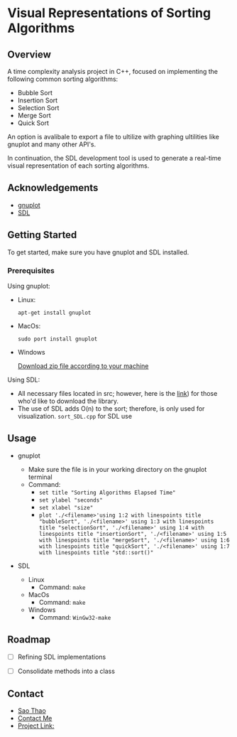 
# Visual Representations of Sorting Algorithms



## Overview

A time complexity analysis project in C++, focused on implementing the following common sorting algorithms:
-  Bubble Sort
-  Insertion Sort
- Selection Sort
- Merge Sort
- Quick Sort

An option is avalibale to export a file to ultilize with graphing ultilities like gnuplot and many other API's.

In continuation, the SDL development tool is used to generate a real-time visual representation of each sorting algorithms.
## Acknowledgements

 - [gnuplot](http://www.gnuplot.info/)
 - [SDL](https://www.libsdl.org/)
 

## Getting Started
To get started, make sure you have gnuplot and SDL installed.

### Prerequisites
Using gnuplot:
- Linux:

    ```apt-get install gnuplot```

- MacOs:

    ```sudo port install gnuplot```
    
- Windows

    [Download zip file according to your machine](http://www.gnuplot.info/)

Using SDL:

- All necessary files located in src; however, here is the [link](https://www.libsdl.org/)) for those who'd like to download the library.
- The use of SDL adds O(n) to the sort; therefore, is only used for visualization.  ```sort_SDL.cpp``` for SDL use
## Usage
- gnuplot
    - Make sure the file is in your working directory on the gnuplot terminal
    - Command:
        - ```set title "Sorting Algorithms Elapsed Time"```
        - ```set ylabel "seconds"```
        - ```set xlabel "size"```
        - ```plot './<filename>'using 1:2 with linespoints title "bubbleSort", './<filename>' using 1:3 with linespoints title "selectionSort", './<filename>' using 1:4 with linespoints title "insertionSort", './<filename>' using 1:5 with linespoints title "mergeSort", './<filename>' using 1:6 with linespoints title "quickSort", './<filename>' using 1:7 with linespoints title "std::sort()"```


- SDL
    - Linux
        - Command: ```make```
    - MacOs
        - Command: ```make```
    - Windows 
        - Command: ```WinGw32-make```
## Roadmap

- [ ] Refining SDL implementations

- [ ] Consolidate methods into a class


## Contact

- [Sao Thao](https://github.com/sdthao)
- [Contact Me](mailto:sao_thao19@yahoo.com)
- [Project Link:](https://github.com/sdthao/Sorting-Algorithm-Analysis)

